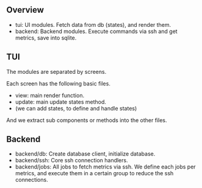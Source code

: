 ## Overview

- tui: UI modules. Fetch data from db (states), and render them.
- backend: Backend modules. Execute commands via ssh and get metrics, save into sqlite.

## TUI

The modules are separated by screens.

Each screen has the following basic files.

- view: main render function.
- update: main update states method.
- (we can add states, to define and handle states)


And we extract sub components or methods into the other files.

## Backend

- backend/db: Create database client, initialize database.
- backend/ssh: Core ssh connection handlers.
- backend/jobs: All jobs to fetch metrics via ssh. We define each jobs per metrics, and execute them in a certain group to reduce the ssh connections.
